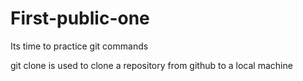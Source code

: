 # First-public-one
 
Its time to practice git commands

git clone is used to clone a repository from github to a local machine
